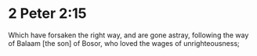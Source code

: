# 2 Peter 2:15

Which have forsaken the right way, and are gone astray, following the way of Balaam [the son] of Bosor, who loved the wages of unrighteousness;